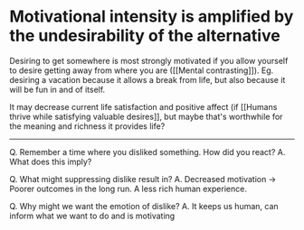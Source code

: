 # Motivational intensity is amplified by the undesirability of the alternative

Desiring to get somewhere is most strongly motivated if you allow yourself to desire getting away from where you are ([[Mental contrasting]]). Eg. desiring a vacation because it allows a break from life, but also because it will be fun in and of itself. 

It may decrease current life satisfaction and positive affect (if [[Humans thrive while satisfying valuable desires]], but maybe that's worthwhile for the meaning and richness it provides life?

---

Q. Remember a time where you disliked something. How did you react?
A. What does this imply?

Q. What might suppressing dislike result in?
A. Decreased motivation -> Poorer outcomes in the long run. A less rich human experience.

Q. Why might we want the emotion of dislike?
A. It keeps us human, can inform what we want to do and is motivating

<!-- #p2 -->

<!-- {BearID:80781A4E-6D40-48B1-A395-5B1D2733FC3A-3184-00000318F1FF89BA} -->
